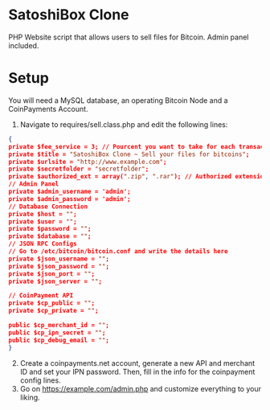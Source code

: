 # SatoshiBox Clone
PHP Website script that allows users to sell files for Bitcoin. Admin panel included.

# Setup

You will need a MySQL database, an operating Bitcoin Node and a CoinPayments Account.

1. Navigate to requires/sell.class.php and edit the following lines:

```json
{
private $fee_service = 3; // Pourcent you want to take for each transaction
private $title = "SatoshiBox Clone ~ Sell your files for bitcoins";
private $urlsite = "http://www.example.com";
private $secretfolder = "secretfolder";
private $authorized_ext = array(".zip", ".rar"); // Authorized extensions to upload from users
// Admin Panel
private $admin_username = 'admin';
private $admin_password = 'admin';
// Database Connection
private $host = "";
private $user = "";
private $password = "";
private $database = "";
// JSON RPC Configs
// Go to /etc/bitcoin/bitcoin.conf and write the details here
private $json_username = "";
private $json_password = "";
private $json_port = "";
private $json_server = "";

// CoinPayment API
private $cp_public = "";
private $cp_private = "";

public $cp_merchant_id = "";
public $cp_ipn_secret = "";
public $cp_debug_email = "";
}
```

2. Create a coinpayments.net account, generate a new API and merchant ID and set your IPN password. Then, fill in the info for the coinpayment config lines.
3. Go on https://example.com/admin.php and customize everything to your liking.
